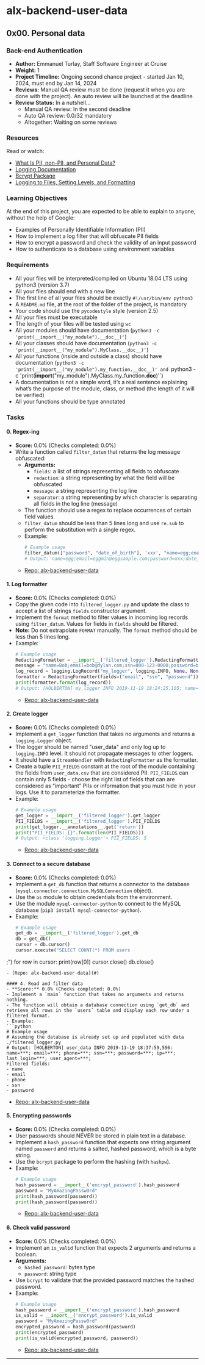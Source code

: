 # alx-backend-user-data

## 0x00. Personal data

### Back-end Authentication
- **Author:** Emmanuel Turlay, Staff Software Engineer at Cruise
- **Weight:** 1
- **Project Timeline:** Ongoing second chance project - started Jan 10, 2024, must end by Jan 14, 2024
- **Reviews:** Manual QA review must be done (request it when you are done with the project). An auto review will be launched at the deadline.
- **Review Status:** In a nutshell…
  - Manual QA review: In the second deadline
  - Auto QA review: 0.0/32 mandatory
  - Altogether: Waiting on some reviews

### Resources
Read or watch:
- [What Is PII, non-PII, and Personal Data?](#)
- [Logging Documentation](#)
- [Bcrypt Package](#)
- [Logging to Files, Setting Levels, and Formatting](#)

### Learning Objectives
At the end of this project, you are expected to be able to explain to anyone, without the help of Google:
- Examples of Personally Identifiable Information (PII)
- How to implement a log filter that will obfuscate PII fields
- How to encrypt a password and check the validity of an input password
- How to authenticate to a database using environment variables

### Requirements
- All your files will be interpreted/compiled on Ubuntu 18.04 LTS using python3 (version 3.7)
- All your files should end with a new line
- The first line of all your files should be exactly `#!/usr/bin/env python3`
- A `README.md` file, at the root of the folder of the project, is mandatory
- Your code should use the `pycodestyle` style (version 2.5)
- All your files must be executable
- The length of your files will be tested using `wc`
- All your modules should have documentation (`python3 -c 'print(__import__("my_module").__doc__)'`)
- All your classes should have documentation (`python3 -c 'print(__import__("my_module").MyClass.__doc__)'`)
- All your functions (inside and outside a class) should have documentation (`python3 -c 'print(__import__("my_module").my_function.__doc__)' and `python3 -c 'print(__import__("my_module").MyClass.my_function.__doc__)'`)
- A documentation is not a simple word, it’s a real sentence explaining what’s the purpose of the module, class, or method (the length of it will be verified)
- All your functions should be type annotated

### Tasks

#### 0. Regex-ing
- **Score:** 0.0% (Checks completed: 0.0%)
- Write a function called `filter_datum` that returns the log message obfuscated:
  - **Arguments:**
    - `fields`: a list of strings representing all fields to obfuscate
    - `redaction`: a string representing by what the field will be obfuscated
    - `message`: a string representing the log line
    - `separator`: a string representing by which character is separating all fields in the log line (message)
  - The function should use a regex to replace occurrences of certain field values.
  - `filter_datum` should be less than 5 lines long and use `re.sub` to perform the substitution with a single regex.
  - Example:
    ```python
    # Example usage
    filter_datum(["password", "date_of_birth"], 'xxx', "name=egg;email=eggmin@eggsample.com;password=eggcellent;date_of_birth=12/12/1986;", ';')
    # Output: name=egg;email=eggmin@eggsample.com;password=xxx;date_of_birth=xxx;
    ```
  - [Repo: alx-backend-user-data](#)

#### 1. Log formatter
- **Score:** 0.0% (Checks completed: 0.0%)
- Copy the given code into `filtered_logger.py` and update the class to accept a list of strings `fields` constructor argument.
- Implement the `format` method to filter values in incoming log records using `filter_datum`. Values for fields in `fields` should be filtered.
- **Note:** Do not extrapolate `FORMAT` manually. The `format` method should be less than 5 lines long.
- Example:
  ```python
  # Example usage
  RedactingFormatter = __import__('filtered_logger').RedactingFormatter
  message = "name=Bob;email=bob@dylan.com;ssn=000-123-0000;password=bobby2019;"
  log_record = logging.LogRecord("my_logger", logging.INFO, None, None, message, None, None)
  formatter = RedactingFormatter(fields=("email", "ssn", "password"))
  print(formatter.format(log_record))
  # Output: [HOLBERTON] my_logger INFO 2019-11-19 18:24:25,105: name=Bob; email=***; ssn=***; password=***;
  ```
  - [Repo: alx-backend-user-data](#)

#### 2. Create logger
- **Score:** 0.0% (Checks completed: 0.0%)
- Implement a `get_logger` function that takes no arguments and returns a `logging.Logger` object.
- The logger should be named "user_data" and only log up to `logging.INFO` level. It should not propagate messages to other loggers.
- It should have a `StreamHandler` with `RedactingFormatter` as the formatter.
- Create a tuple `PII_FIELDS` constant at the root of the module containing the fields from `user_data.csv` that are considered PII. `PII_FIELDS` can contain only 5 fields - choose the right list of fields that can are considered as “important” PIIs or information that you must hide in your logs. Use it to parameterize the formatter.
- Example:
  ```python
  # Example usage
  get_logger = __import__('filtered_logger').get_logger
  PII_FIELDS = __import__('filtered_logger').PII_FIELDS
  print(get_logger.__annotations__.get('return'))
  print("PII_FIELDS: {}".format(len(PII_FIELDS)))
  # Output: <class 'logging.Logger'> PII_FIELDS: 5
  ```
  - [Repo: alx-backend-user-data](#)

#### 3. Connect to a secure database
- **Score:** 0.0% (Checks completed: 0.0%)
- Implement a `get_db` function that returns a connector to the database (`mysql.connector.connection.MySQLConnection` object).
- Use the `os` module to obtain credentials from the environment.
- Use the module `mysql-connector-python` to connect to the MySQL database (`pip3 install mysql-connector-python`).
- Example:
  ```python
  # Example usage
  get_db = __import__('filtered_logger').get_db
  db = get_db()
  cursor = db.cursor()
  cursor.execute("SELECT COUNT(*) FROM users

;")
  for row in cursor:
      print(row[0])
  cursor.close()
  db.close()
  ```
  - [Repo: alx-backend-user-data](#)

#### 4. Read and filter data
- **Score:** 0.0% (Checks completed: 0.0%)
- Implement a `main` function that takes no arguments and returns nothing.
- The function will obtain a database connection using `get_db` and retrieve all rows in the `users` table and display each row under a filtered format.
- Example:
  ```python
  # Example usage
  # Assuming the database is already set up and populated with data
  ./filtered_logger.py
  # Output: [HOLBERTON] user_data INFO 2019-11-19 18:37:59,596: name=***; email=***; phone=***; ssn=***; password=***; ip=***; last_login=***; user_agent=***;
  Filtered fields:
  - name
  - email
  - phone
  - ssn
  - password
  ```
  - [Repo: alx-backend-user-data](#)

#### 5. Encrypting passwords
- **Score:** 0.0% (Checks completed: 0.0%)
- User passwords should NEVER be stored in plain text in a database.
- Implement a `hash_password` function that expects one string argument named `password` and returns a salted, hashed password, which is a byte string.
- Use the `bcrypt` package to perform the hashing (with `hashpw`).
- Example:
  ```python
  # Example usage
  hash_password = __import__('encrypt_password').hash_password
  password = "MyAmazingPassw0rd"
  print(hash_password(password))
  print(hash_password(password))
  ```
  - [Repo: alx-backend-user-data](#)

#### 6. Check valid password
- **Score:** 0.0% (Checks completed: 0.0%)
- Implement an `is_valid` function that expects 2 arguments and returns a boolean.
- **Arguments:**
  - `hashed_password`: bytes type
  - `password`: string type
- Use `bcrypt` to validate that the provided password matches the hashed password.
- Example:
  ```python
  # Example usage
  hash_password = __import__('encrypt_password').hash_password
  is_valid = __import__('encrypt_password').is_valid
  password = "MyAmazingPassw0rd"
  encrypted_password = hash_password(password)
  print(encrypted_password)
  print(is_valid(encrypted_password, password))
  ```
  - [Repo: alx-backend-user-data](#)

---

